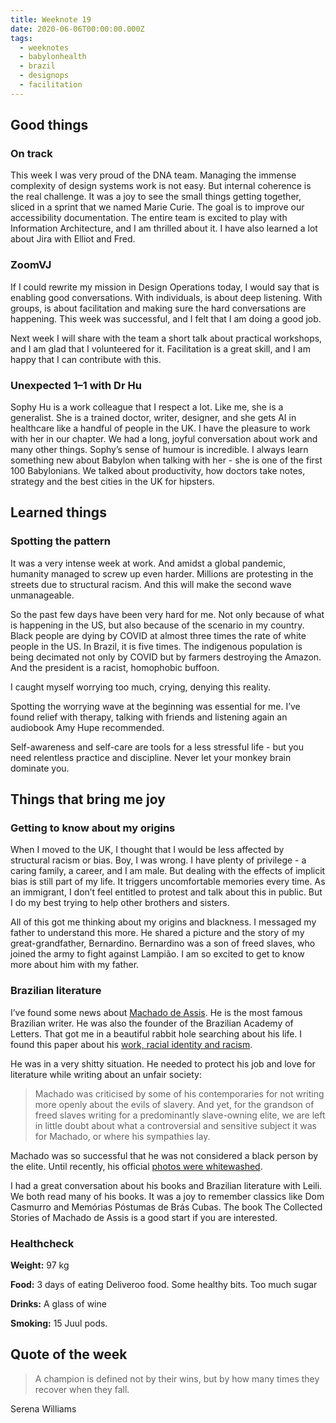 ```yaml
---
title: Weeknote 19
date: 2020-06-06T00:00:00.000Z
tags:
  - weeknotes
  - babylonhealth
  - brazil
  - designops
  - facilitation
---
```


## Good things


### **On track**

This week I was very proud of the DNA team. Managing the immense complexity of design systems work is not easy. But internal coherence is the real challenge. It was a joy to see the small things getting together, sliced in a sprint that we named Marie Curie. The goal is to improve our accessibility documentation. The entire team is excited to play with Information Architecture, and I am thrilled about it. I have also learned a lot about Jira with Elliot and Fred.  


### **ZoomVJ**

If I could rewrite my mission in Design Operations today, I would say that is enabling good conversations. With individuals, is about deep listening. With groups, is about facilitation and making sure the hard conversations are happening. This week was successful, and I felt that I am doing a good job. 

Next week I will share with the team a short talk about practical workshops, and I am glad that I volunteered for it. Facilitation is a great skill, and I am happy that I can contribute with this. 


### **Unexpected 1–1 with Dr Hu**

Sophy Hu is a work colleague that I respect a lot. Like me, she is a generalist. She is a trained doctor, writer, designer, and she gets AI in healthcare like a handful of people in the UK. I have the pleasure to work with her in our chapter. We had a long, joyful conversation about work and many other things. Sophy’s sense of humour is incredible. I always learn something new about Babylon when talking with her - she is one of the first 100 Babylonians. We talked about productivity, how doctors take notes, strategy and the best cities in the UK for hipsters. 


## Learned things


### **Spotting the pattern**

It was a very intense week at work. And amidst a global pandemic, humanity managed to screw up even harder. Millions are protesting in the streets due to structural racism. And this will make the second wave unmanageable. 

So the past few days have been very hard for me. Not only because of what is happening in the US, but also because of the scenario in my country. Black people are dying by COVID at almost three times the rate of white people in the US. In Brazil, it is five times. The indigenous population is being decimated not only by COVID but by farmers destroying the Amazon. And the president is a racist, homophobic buffoon.

I caught myself worrying too much, crying, denying this reality. 

Spotting the worrying wave at the beginning was essential for me. I’ve found relief with therapy, talking with friends and listening again an audiobook Amy Hupe recommended.

Self-awareness and self-care are tools for a less stressful life - but you need relentless practice and discipline. Never let your monkey brain dominate you. 


## Things that bring me joy


### **Getting to know about my origins**

When I moved to the UK, I thought that I would be less affected by structural racism or bias. Boy, I was wrong. I have plenty of privilege - a caring family, a career, and I am male. But dealing with the effects of implicit bias is still part of my life. It triggers uncomfortable memories every time. As an immigrant, I don’t feel entitled to protest and talk about this in public. But I do my best trying to help other brothers and sisters.  

All of this got me thinking about my origins and blackness. I messaged my father to understand this more. He shared a picture and the story of my great-grandfather, Bernardino. Bernardino was a son of freed slaves, who joined the army to fight against Lampião. I am so excited to get to know more about him with my father. 


### **Brazilian literature**

I’ve found some news about [Machado de Assis](https://www.newyorker.com/magazine/2018/07/09/hes-one-of-brazils-greatest-writers-why-isnt-machado-de-assis-more-widely-read). He is the most famous Brazilian writer. He was also the founder of the Brazilian Academy of Letters. That got me in a beautiful rabbit hole searching about his life. I found this paper about his [work, racial identity and racism](http://www.psupress.org/books/titles/978-0-271-05246-5.html). 

He was in a very shitty situation. He needed to protect his job and love for literature while writing about an unfair society:

> Machado was criticised by some of his contemporaries for not writing more openly about the evils of slavery. And yet, for the grandson of freed slaves writing for a predominantly slave-owning elite, we are left in little doubt about what a controversial and sensitive subject it was for Machado, or where his sympathies lay. 

Machado was so successful that he was not considered a black person by the elite. Until recently, his official [photos were whitewashed](https://www.nytimes.com/2019/06/14/books/brazil-machado-de-assis.html). 

I had a great conversation about his books and Brazilian literature with Leili. We both read many of his books. It was a joy to remember classics like Dom Casmurro and Memórias Póstumas de Brás Cubas. The book The Collected Stories of Machado de Assis is a good start if you are interested. 


### **Healthcheck**

**Weight:** 97 kg 

**Food:** 3 days of eating Deliveroo food. Some healthy bits. Too much sugar

**Drinks:** A glass of wine 

**Smoking:** 15 Juul pods. 


## Quote of the week

> A champion is defined not by their wins, but by how many times they recover when they fall.

Serena Williams
